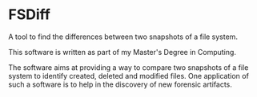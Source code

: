 # FSDiff
A tool to find the differences between two snapshots of a file system.

This software is written as part of my Master's Degree in Computing.

The software aims at providing a way to compare two snapshots of a file system to identify created, deleted and modified files.
One application of such a software is to help in the discovery of new forensic artifacts.

